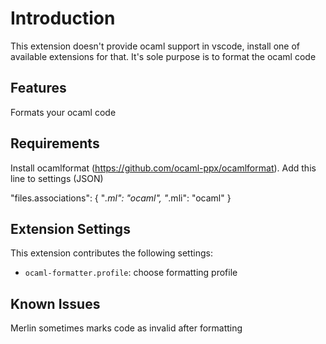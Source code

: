 # Introduction

This extension doesn't provide ocaml support in vscode, install one of available extensions for that. It's sole purpose is to format the ocaml code

## Features

Formats your ocaml code

## Requirements

Install ocamlformat (https://github.com/ocaml-ppx/ocamlformat).
Add this line to settings (JSON)
	
"files.associations": {
	"*.ml": "ocaml",
	"*.mli": "ocaml"
}

## Extension Settings

This extension contributes the following settings:

* `ocaml-formatter.profile`: choose formatting profile

## Known Issues

Merlin sometimes marks code as invalid after formatting
